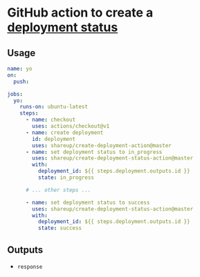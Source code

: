 # GitHub action to create a [deployment status](https://developer.github.com/v3/repos/deployments/#create-a-deployment-status)

## Usage

```yml
name: yo
on:
  push:

jobs:
  yo:
    runs-on: ubuntu-latest
    steps:
      - name: checkout
        uses: actions/checkout@v1
      - name: create deployment
        id: deployment
        uses: shareup/create-deployment-action@master
      - name: set deployment status to in_progress
        uses: shareup/create-deployment-status-action@master
        with:
          deployment_id: ${{ steps.deployment.outputs.id }}
          state: in_progress

      # ... other steps ...

      - name: set deployment status to success
        uses: shareup/create-deployment-status-action@master
        with:
          deployment_id: ${{ steps.deployment.outputs.id }}
          state: success
```

## Outputs

* `response`
